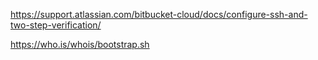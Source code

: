 
https://support.atlassian.com/bitbucket-cloud/docs/configure-ssh-and-two-step-verification/

https://who.is/whois/bootstrap.sh
